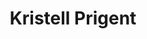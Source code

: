 ---
career: ''
conditions: ''
description: participation au développement du réseau EKOénergie en France
domains:
- marketing
- communication
- numerique
- design-et-ecoconception
- communication
- design-et-ecoconception
email: test@gmail.com
linkedin: ''
phone: ''
regions: ''
remote: Oui, c'est possible
services: 'Par exemple : Mentoring d''un groupe, Animation de hackathon, Cours de
  communication responsable, Accompagnement à la certification Numérique Responsable
  ...'
title: Kristell  Prigent
website: ''
---